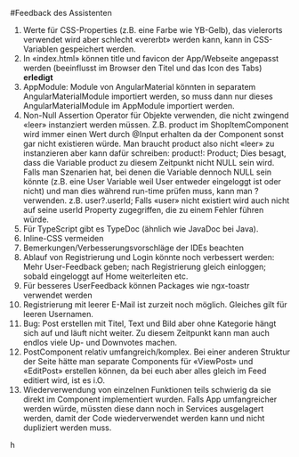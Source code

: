 #Feedback des Assistenten
1. Werte für CSS-Properties (z.B. eine Farbe wie YB-Gelb), das vielerorts verwendet wird aber schlecht «vererbt» werden 
kann, kann in CSS-Variablen gespeichert werden.
2. In «index.html» können title und favicon der App/Webseite angepasst werden (beeinflusst im Browser den Titel 
und das Icon des Tabs) **erledigt**
3. AppModule: Module von AngularMaterial könnten in separatem AngularMaterialModule importiert werden, so muss dann 
nur dieses AngularMaterialModule im AppModule importiert werden.
4. Non-Null Assertion Operator für Objekte verwenden, die nicht zwingend «leer» instanziert werden müssen. Z.B. product 
im ShopItemComponent wird immer einen Wert durch @Input erhalten da der Component sonst gar nicht existieren würde. Man 
braucht product also nicht «leer» zu instanzieren aber kann dafür schreiben:
product!: Product;
Dies besagt, dass die Variable product zu diesem Zeitpunkt nicht NULL sein wird. Falls man Szenarien hat, bei denen die
Variable dennoch NULL sein könnte (z.B. eine User Variable weil User entweder eingeloggt ist oder nicht) und man dies 
während run-time prüfen muss, kann man ? verwenden. z.B.
user?.userId;
Falls «user» nicht existiert wird auch nicht auf seine userId Property zugegriffen, die zu einem Fehler führen würde.
5. Für TypeScript gibt es TypeDoc (ähnlich wie JavaDoc bei Java).
6. Inline-CSS vermeiden
7. Bemerkungen/Verbesserungsvorschläge der IDEs beachten
8. Ablauf von Registrierung und Login könnte noch verbessert werden: Mehr User-Feedback geben; nach Registrierung gleich 
einloggen; sobald eingeloggt auf Home weiterleiten etc.
9. Für besseres UserFeedback können Packages wie ngx-toastr verwendet werden
10. Registrierung mit leerer E-Mail ist zurzeit noch möglich. Gleiches gilt für leeren Usernamen.
11. Bug: Post erstellen mit Titel, Text und Bild aber ohne Kategorie hängt sich auf und läuft nicht weiter. Zu diesem 
Zeitpunkt kann man auch endlos viele Up- und Downvotes machen.
12. PostComponent relativ umfangreich/komplex. Bei einer anderen Struktur der Seite hätte man separate Components für 
«ViewPost» und «EditPost» erstellen können, da bei euch aber alles gleich im Feed editiert wird, ist es i.O.
13. Wiederverwendung von einzelnen Funktionen teils schwierig da sie direkt im Component implementiert wurden. Falls 
App umfangreicher werden würde, müssten diese dann noch in Services ausgelagert werden, damit der Code wiederverwendet werden kann und nicht dupliziert werden muss.

h